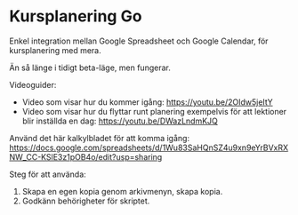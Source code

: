 # Kursplanering Go
Enkel integration mellan Google Spreadsheet och Google Calendar, för kursplanering med mera.

Än så länge i tidigt beta-läge, men fungerar.

Videoguider:

* Video som visar hur du kommer igång: https://youtu.be/2OIdw5jeItY
* Video som visar hur du flyttar runt planering exempelvis för att lektioner blir inställda en dag: https://youtu.be/DWazLndmKJQ

Använd det här kalkylbladet för att komma igång: https://docs.google.com/spreadsheets/d/1Wu83SaHQnSZ4u9xn9eYrBVxRXNW_CC-KSlE3z1pOB4o/edit?usp=sharing

Steg för att använda:
1) Skapa en egen kopia genom arkivmenyn, skapa kopia.
2) Godkänn behörigheter för skriptet.
